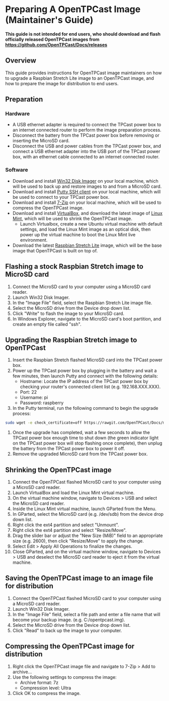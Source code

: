 # Preparing A OpenTPCast Image (Maintainer's Guide)

**This guide is not intended for end users, who should download and flash officially released OpenTPCast images from https://github.com/OpenTPCast/Docs/releases**

## Overview
This guide provides instructions for OpenTPCast image maintainers on how to upgrade a Raspbian Stretch Lite image to an OpenTPCast image, and how to prepare the image for distribution to end users.

## Preparation
### Hardware
- A USB ethernet adapter is required to connect the TPCast power box to an internet connected router to perform the image preparation process.
- Disconnect the battery from the TPCast power box before removing or inserting the MicroSD card.
- Disconnect the USB and power cables from the TPCast power box, and connect a USB ethernet adapter into the USB port of the TPCast power box, with an ethernet cable connected to an internet connected router.

### Software
- Download and install [Win32 Disk Imager](https://sourceforge.net/projects/win32diskimager/) on your local machine, which will be used to back up and restore images to and from a MicroSD card.
- Download and install [Putty SSH client](http://www.putty.org/) on your local machine, which will be used to connect to your TPCast power box.
- Download and install [7-Zip](http://www.7-zip.org/) on your local machine, which will be used to compress the OpenTPCast image.
- Download and install [VirtualBox](https://www.virtualbox.org/wiki/Downloads), and download the latest image of [Linux Mint](https://linuxmint.com/download.php), which will be used to shrink the OpenTPCast image.
    - Launch Virtualbox, create a new Ubuntu virtual machine with default settings, and load the Linux Mint image as an optical disk, then power up the virtual machine to boot the Linux Mint live environment.
- Download the latest [Raspbian Stretch Lite](https://downloads.raspberrypi.org/raspbian_lite_latest) image, which will be the base image that OpenTPCast is built on top of.

## Flashing a stock Raspbian Stretch image to MicroSD card
1. Connect the MicroSD card to your computer using a MicroSD card reader.
1. Launch Win32 Disk Imager.
1. In the "Image File" field, select the Raspbian Stretch Lite image file.
1. Select the MicroSD drive from the Device drop down list.
1. Click "Write" to flash the image to your MicroSD card.
1. In Windows Explorer, navigate to the MicroSD card's boot partition, and create an empty file called "ssh".

## Upgrading the Raspbian Stretch image to OpenTPCast
1. Insert the Raspbian Stretch flashed MicroSD card into the TPCast power box.
1. Power up the TPCast power box by plugging in the battery and wait a few minutes, then launch Putty and connect with the following details:
	- Hostname: Locate the IP address of the TPCast power box by checking your router's connected client list (e.g. 192.168.XXX.XXX).
	- Port: 22
	- Username: pi
	- Password: raspberry
1. In the Putty terminal, run the following command to begin the upgrade process:
```bash
sudo wget -e check_certificate=off https://rawgit.com/OpenTPCast/Docs/master/files/prepareimage/opentpcast-prepareimage && sudo chmod +x ./opentpcast-prepareimage && sudo ./opentpcast-prepareimage
```
1. Once the upgrade has completed, wait a few seconds to allow the TPCast power box enough time to shut down (the green indicator light on the TPCast power box will stop flashing once complete), then unplug the battery from the TPCast power box to power it off.
1. Remove the upgraded MicroSD card from the TPCast power box.

## Shrinking the OpenTPCast image
1. Connect the OpenTPCast flashed MicroSD card to your computer using a MicroSD card reader.
1. Launch VirtualBox and load the Linux Mint virtual machine.
1. On the virtual machine window, navigate to Devices > USB and select the MicroSD card reader.
1. Inside the Linux Mint virtual machine, launch GParted from the Menu.
1. In GParted, select the MicroSD card (e.g. /dev/sdb) from the device drop down list.
1. Right click the ext4 partition and select "Unmount".
1. Right click the ext4 partition and select "Resize/Move".
1. Drag the slider bar or adjust the "New Size (MiB)" field to an appropriate size (e.g. 2600), then click "Resize/Move" to apply the change.
1. Select Edit > Apply All Operations to finalize the changes.
1. Close GParted, and on the virtual machine window, navigate to Devices > USB and deselect the MicroSD card reader to eject it from the virtual machine.

## Saving the OpenTPCast image to an image file for distribution
1. Connect the OpenTPCast flashed MicroSD card to your computer using a MicroSD card reader.
1. Launch Win32 Disk Imager.
1. In the "Image File" field, select a file path and enter a file name that will become your backup image. (e.g. C:/opentpcast.img).
1. Select the MicroSD drive from the Device drop down list.
1. Click "Read" to back up the image to your computer.

## Compressing the OpenTPCast image for distribution
1. Right click the OpenTPCast image file and navigate to 7-Zip > Add to archive...
1. Use the following settings to compress the image:
	- Archive format: 7z
	- Compression level: Ultra
1. Click OK to compress the image.
